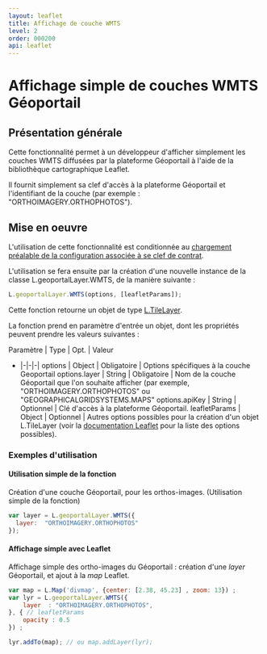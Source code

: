 ```yaml
---
layout: leaflet
title: Affichage de couche WMTS
level: 2
order: 000200
api: leaflet
---
```


# Affichage simple de couches WMTS Géoportail

## Présentation générale

Cette fonctionnalité permet à un développeur d'afficher simplement les couches WMTS diffusées par la plateforme Géoportail à l'aide de la bibliothèque cartographique Leaflet.

Il fournit simplement sa clef d'accès à la plateforme Géoportail et l'identifiant de la couche (par exemple : "ORTHOIMAGERY.ORTHOPHOTOS").


## Mise en oeuvre

L'utilisation de cette fonctionnalité est conditionnée au [chargement préalable de la configuration associée à se clef de contrat](./Leaflet-autoconf.html).

L'utilisation se fera ensuite par la création d'une nouvelle instance de la classe L.geoportalLayer.WMTS, de la manière suivante :


``` javascript
L.geoportalLayer.WMTS(options, [leafletParams]);
```

Cette fonction retourne un objet de type [L.TileLayer](http://leafletjs.com/reference.html#tilelayer).

La fonction prend en paramètre d'entrée un objet, dont les propriétés peuvent prendre les valeurs suivantes :

Paramètre |  Type   |    Opt.     | Valeur
- |-|-|-|
options           | Object  | Obligatoire | Options spécifiques à la couche Geoportail
options.layer     | String  | Obligatoire | Nom de la couche Géoportail que l'on souhaite afficher (par exemple, "ORTHOIMAGERY.ORTHOPHOTOS" ou "GEOGRAPHICALGRIDSYSTEMS.MAPS"
options.apiKey    | String  | Optionnel   | Clé d'accès à la plateforme Géoportail.
leafletParams     | Object  | Optionnel   | Autres options possibles pour la création d'un objet L.TileLayer (voir la [documentation Leaflet](http://leafletjs.com/reference.html#tilelayer) pour la liste des options possibles).


### Exemples d'utilisation

#### Utilisation simple de la fonction

Création d'une couche Géoportail, pour les orthos-images. (Utilisation simple de la fonction)

``` javascript
var layer = L.geoportalLayer.WMTS({
  layer:  "ORTHOIMAGERY.ORTHOPHOTOS"
});
```

#### Affichage simple avec Leaflet

Affichage simple des ortho-images du Géoportail : création d'une *layer* Géoportail, et ajout à la *map* Leaflet.

``` javascript
var map = L.Map('divmap', {center: [2.38, 45.23] , zoom: 13}) ;
var lyr = L.geoportalLayer.WMTS({
    layer  : "ORTHOIMAGERY.ORTHOPHOTOS",
}, { // leafletParams
    opacity : 0.5
}) ;

lyr.addTo(map); // ou map.addLayer(lyr);
```


<!--
#### Affichage simple d'une couche en Lambert 93 avec Leaflet


Affichage simple de la BDOrtho du Géoportail en Lambert 93 : création d'une *layer* à partir d'une source Géoportail, et ajout à la *map* Leaflet.

``` javascript
var map = L.Map('divmap', {
    crs : L.geoportalCRS.EPSG2154(),
}).setView();
var lyr = L.geoportalLayer.WMTS({
    layer  : "ORTHOIMAGERY.ORTHOPHOTOS.BDORTHO.L93",
    apiKey : "KEY-API"
}, {
    attribution : "test for layer ORTHOIMAGERY",
    opacity : 1,
    tileSize : 256
});

lyr.addTo(map); // ou map.addLayer(lyr);
```

-->

